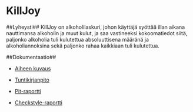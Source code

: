 # KillJoy

##Lyheysti##
KillJoy on alkoholilaskuri, johon käyttäjä syöttää illan aikana nauttimansa alkoholin ja muut kulut, ja saa vastineeksi kokoomatiedot siitä, paljonko alkoholia tuli kulutettua absoluuttisena määränä ja alkoholiannoksina sekä paljonko rahaa kaikkiaan tuli kulutettua. 

##Dokumentaatio##
* [Aiheen kuvaus](https://github.com/annapiir/killjoy/blob/master/dokumentaatio/aiheenKuvausJaRakenne.md)


* [Tuntikirjanpito](https://github.com/annapiir/killjoy/blob/master/dokumentaatio/tuntikirjanpito.md)


* [Pit-raportti](https://htmlpreview.github.io/?https://github.com/annapiir/killjoy/blob/master/dokumentaatio/pit-raportti/201702022320/index.html)

* [Checkstyle-raportti](https://htmlpreview.github.io/?https://github.com/annapiir/killjoy/blob/master/dokumentaatio/checkstyle-raportti/checkstyle.html)

